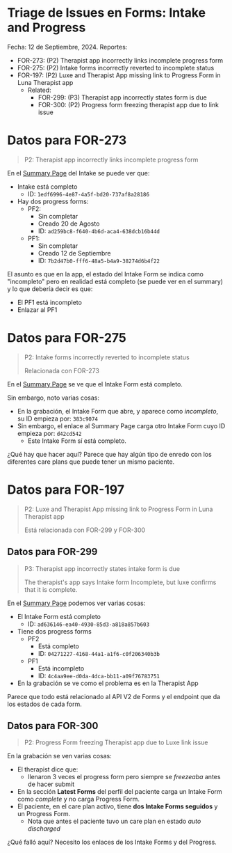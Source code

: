 # Triage de Issues en Forms: Intake and Progress

Fecha: 12 de Septiembre, 2024.
Reportes:
- FOR-273: (P2) Therapist app incorrectly links incomplete progress form
- FOR-275: (P2) Intake forms incorrectly reverted to incomplete status
- FOR-197: (P2) Luxe and Therapist App missing link to Progress Form in Luna Therapist app
	- Related:
		- FOR-299: (P3) Therapist app incorrectly states form is due
		- FOR-300: (P2) Progress form freezing therapist app due to link issue

# Datos para FOR-273

> P2: Therapist app incorrectly links incomplete progress form

En el [Summary Page](https://forms.getluna.com/v3/patients/430ea2a6-a35c-4ca1-bbe3-71bac0a5a98f/summary/b4d424b0-3e6e-40d0-8ae1-2f8dd4001389) del Intake se puede ver que:
- Intake está completo
	- ID: `1edf6996-4e87-4a5f-bd20-737af8a28186`
- Hay dos progress forms:
	- PF2:
		- Sin completar
		- Creado 20 de Agosto
		- ID: `ad259bc8-f640-4b6d-aca4-638dcb16b44d`
	- PF1:
		- Sin completar
		- Creado 12 de Septiembre
		- ID: `7b2d47b0-fff6-48a5-b4a9-38274d6b4f22`

El asunto es que en la app, el estado del Intake Form se indica como "incompleto" pero en realidad está completo (se puede ver en el summary) y lo que debería decir es que:
- El PF1 está incompleto
- Enlazar al PF1

# Datos para FOR-275

> P2: Intake forms incorrectly reverted to incomplete status
> 
> Relacionada con FOR-273

En el [Summary Page](https://forms.getluna.com/patients/1c9b1f3d-21ca-44f5-925a-72b00cfe4bc7/summary/17da8388-2bfb-4320-9c9d-7b806d47f45f) se ve que el Intake Form está completo.

Sin embargo, noto varias cosas:

- En la grabación, el Intake Form que abre, y aparece como _incompleto_, su ID empieza por: `383c9074`
- Sin embargo, el enlace al Summary Page carga otro Intake Form cuyo ID empieza por: `d42cd542`
	- Este Intake Form sí está completo.

¿Qué hay que hacer aquí? Parece que hay algún tipo de enredo con los diferentes care plans que puede tener un mismo paciente.

# Datos para FOR-197

> P2: Luxe and Therapist App missing link to Progress Form in Luna Therapist app
> 
> Está relacionada con FOR-299 y FOR-300


## Datos para FOR-299

> P3: Therapist app incorrectly states intake form is due
>
> The therapist's app says Intake form Incomplete, but luxe confirms that it is complete.

En el [Summary Page](https://forms.getluna.com/v3/patients/2639bcea-7041-498a-850e-813e6a1a1c95/summary/1f93dfbc-c64a-4250-83aa-68abe1866f50) podemos ver varias cosas:
- El Intake Form está completo
	- ID: `ad636146-ea40-4930-85d3-a818a857b603`
- Tiene dos progress forms
	- PF2
		- Está completo
		- ID: `04271227-4168-44a1-a1f6-c0f206340b3b`
	- PF1
		- Está incompleto
		- ID: `4c4aa9ee-d0da-4dca-bb11-a09f76783751`
- En la grabación se ve como el problema es en la Therapist App

Parece que todo está relacionado al API V2 de Forms y el endpoint que da los estados de cada form.

## Datos para FOR-300

> P2: Progress Form freezing Therapist app due to Luxe link issue

En la grabación se ven varias cosas:
- El therapist dice que:
	- llenaron 3 veces el progress form pero siempre se _freezeaba_ antes de hacer submit
- En la sección **Latest Forms** del perfil del paciente carga un Intake Form como *complete* y no carga Progress Form.
- El paciente, en el care plan activo, tiene **dos Intake Forms seguidos** y un Progress Form.
	- Nota que antes el paciente tuvo un care plan en estado _auto discharged_

¿Qué falló aquí? Necesito los enlaces de los Intake Forms y del Progress.
